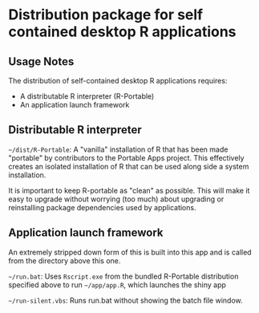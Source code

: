 Distribution package for self contained desktop R applications
==============================================================

Usage Notes
-----------

The distribution of self-contained desktop R applications requires:

* A distributable R interpreter (R-Portable)
* An application launch framework

Distributable R interpreter
---------------------------
`~/dist/R-Portable`:
  A "vanilla" installation of R that has been made "portable" by contributors to
  the Portable Apps project.  This effectively creates an isolated installation
  of R that can be used along side a system installation.

  It is important to keep R-portable as "clean" as possible.  This will make it
  easy to upgrade without worrying (too much) about upgrading or reinstalling
  package dependencies used by applications.

Application launch framework
----------------------------
An extremely stripped down form of this is built into this app and is called from 
the directory above this one.

`~/run.bat`:
Uses `Rscript.exe` from the bundled R-Portable distribution specified above to run `~/app/app.R`, which launches the shiny app

`~/run-silent.vbs`:
Runs run.bat without showing the batch file window.

